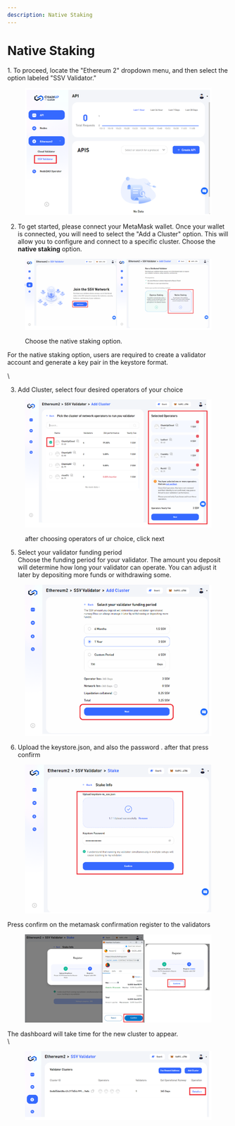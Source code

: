 ```yaml
---
description: Native Staking
---
```


# Native Staking

&#x20;1\. To proceed, locate the "Ethereum 2" dropdown menu, and then select the option labeled "SSV Validator."

<figure><img src="../../.gitbook/assets/image (21).png" alt=""><figcaption></figcaption></figure>

2. To get started, please connect your MetaMask wallet. Once your wallet is connected, you will need to select the "Add a Cluster" option. This will allow you to configure and connect to a specific cluster. Choose the **native staking** option.&#x20;

<figure><img src="../../.gitbook/assets/image (32).png" alt=""><figcaption><p> Choose the native staking option.</p></figcaption></figure>

For the native staking option, users are required to create a validator account and generate a key pair in the keystore format.

\




3. Add Cluster, select four desired operators of your choice

<figure><img src="../../.gitbook/assets/image (27).png" alt=""><figcaption><p>after choosing operators of ur choice, click next</p></figcaption></figure>

5. Select your validator funding period\
   Choose the funding period for your validator. The amount you deposit will determine how long your validator can operate. You can adjust it later by depositing more funds or withdrawing some.

<figure><img src="../../.gitbook/assets/image (28).png" alt=""><figcaption></figcaption></figure>



6. Upload the keystore.json, and also the password . after that press confirm

<figure><img src="../../.gitbook/assets/image (13) (1).png" alt=""><figcaption></figcaption></figure>



Press confirm on the metamask confirmation register to  the validators &#x20;

<figure><img src="../../.gitbook/assets/image (25).png" alt=""><figcaption></figcaption></figure>





The dashboard will take time for the new cluster to appear. \
\


<figure><img src="../../.gitbook/assets/image (31).png" alt=""><figcaption></figcaption></figure>





